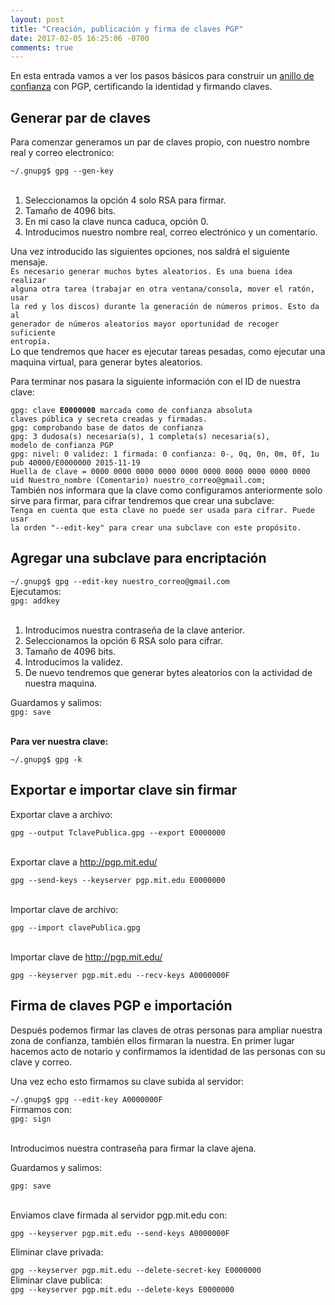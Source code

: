 ```yaml
---
layout: post
title: "Creación, publicación y firma de claves PGP"
date: 2017-02-05 16:25:06 -0700
comments: true
---
```


En esta entrada vamos a ver los pasos básicos para construir un <a href="https://es.wikipedia.org/wiki/Anillo_de_confianza">anillo de confianza</a> con PGP, certificando la identidad y firmando claves.

## Generar par de claves

Para comenzar generamos un par de claves propio, con nuestro nombre real y correo electronico:
<div class="shellhack"><code>~/.gnupg$ gpg --gen-key</code></div>
&nbsp;
<ol>
	<li>Seleccionamos la opción 4 solo RSA para firmar.</li>
	<li>Tamaño de 4096 bits.</li>
	<li>En mi caso la clave nunca caduca, opción 0.</li>
	<li>Introducimos nuestro nombre real, correo electrónico y un comentario.</li>
</ol>
Una vez introducido las siguientes opciones, nos saldrá el siguiente mensaje.
<div class="shellhack"><code>Es necesario generar muchos bytes aleatorios. Es una buena idea realizar
alguna otra tarea (trabajar en otra ventana/consola, mover el ratón, usar
la red y los discos) durante la generación de números primos. Esto da al
generador de números aleatorios mayor oportunidad de recoger suficiente
entropía.</code></div>
Lo que tendremos que hacer es ejecutar tareas pesadas, como ejecutar una maquina virtual, para generar bytes aleatorios.

Para terminar nos pasara la siguiente información con el ID de nuestra clave:
<div class="shellhack"><code>gpg: clave <strong>E0000000</strong> marcada como de confianza absoluta
claves pública y secreta creadas y firmadas.
gpg: comprobando base de datos de confianza
gpg: 3 dudosa(s) necesaria(s), 1 completa(s) necesaria(s),
modelo de confianza PGP
gpg: nivel: 0 validez: 1 firmada: 0 confianza: 0-, 0q, 0n, 0m, 0f, 1u
pub 40000/E0000000 2015-11-19
Huella de clave = 0000 0000 0000 0000 0000 0000 0000 0000 0000 0000
uid Nuestro_nombre (Comentario) nuestro_correo@gmail.com;</code></div>
También nos informara que la clave como configuramos anteriormente solo sirve para firmar, para cifrar tendremos que crear una subclave:
<div class="shellhack"><code>Tenga en cuenta que esta clave no puede ser usada para cifrar. Puede usar
la orden "--edit-key" para crear una subclave con este propósito.</code></div>


## Agregar una subclave para encriptación

<div class="shellhack"><code>~/.gnupg$ gpg --edit-key nuestro_correo@gmail.com</code></div>
Ejecutamos:
<div class="shellhack"><code>gpg: addkey</code></div>
&nbsp;
<ol>
	<li>Introducimos nuestra contraseña de la clave anterior.</li>
	<li>Seleccionamos la opción 6 RSA solo para cifrar.</li>
	<li>Tamaño de 4096 bits.</li>
	<li>Introducimos la validez.</li>
	<li>De nuevo tendremos que generar bytes aleatorios con la actividad de nuestra maquina.</li>
</ol>
Guardamos y salimos:
<div class="shellhack"><code>gpg: save</code></div>
&nbsp;

<strong>Para ver nuestra clave:</strong>
<div class="shellhack"><code>~/.gnupg$ gpg -k</code></div>


## Exportar e importar clave sin firmar

Exportar clave a archivo:
<div class="shellhack"><code>gpg --output TclavePublica.gpg --export E0000000</code></div>
&nbsp;

Exportar clave a http://pgp.mit.edu/
<div class="shellhack"><code>gpg --send-keys --keyserver pgp.mit.edu E0000000</code></div>
&nbsp;

Importar clave de archivo:
<div class="shellhack"><code>gpg --import clavePublica.gpg</code></div>
&nbsp;

Importar clave de http://pgp.mit.edu/
<div class="shellhack"><code>gpg --keyserver pgp.mit.edu --recv-keys A0000000F</code></div>


## Firma de claves PGP e importación

Después podemos firmar las claves de otras personas para ampliar nuestra zona de confianza, también ellos firmaran la nuestra. En primer lugar hacemos acto de notario y confirmamos la identidad de las personas con su clave y correo.

Una vez echo esto firmamos su clave subida al servidor:
<div class="shellhack"><code>~/.gnupg$ gpg --edit-key A0000000F</code></div>
Firmamos con:
<div class="shellhack"><code>gpg: sign</code></div>
&nbsp;

Introducimos nuestra contraseña para firmar la clave ajena.

Guardamos y salimos:
<div class="shellhack"><code>gpg: save</code></div>
&nbsp;

Enviamos clave firmada al servidor pgp.mit.edu con:
<div class="shellhack"><code>gpg --keyserver pgp.mit.edu --send-keys A0000000F</code></div>

Eliminar clave privada:
<div class="shellhack"><code>gpg --keyserver pgp.mit.edu --delete-secret-key E0000000</code></div>
Eliminar clave publica:
<div class="shellhack"><code>gpg --keyserver pgp.mit.edu --delete-keys E0000000</code></div>
